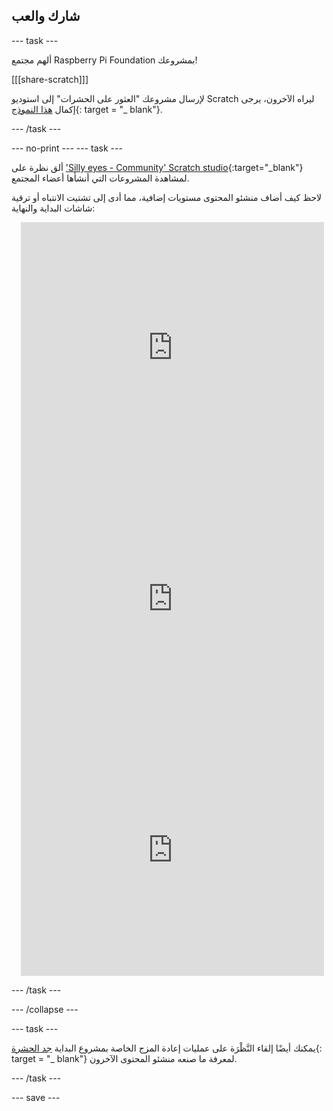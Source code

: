 ## شارك والعب

--- task ---

ألهم مجتمع Raspberry Pi Foundation بمشروعك!

[[[share-scratch]]]

لإرسال مشروعك "العثور على الحشرات" إلى استوديو Scratch ليراه الآخرون، يرجى إكمال [هذا النموذج](https://form.raspberrypi.org/f/community-project-submissions){: target = "_ blank"}.

--- /task ---

--- no-print --- --- task ---

ألق نظرة على ['Silly eyes - Community' Scratch studio](https://scratch.mit.edu/studios/29120534){:target="_blank"} لمشاهدة المشروعات التي أنشأها أعضاء المجتمع.

لاحظ كيف أضاف منشئو المحتوى مستويات إضافية، مما أدى إلى تشتيت الانتباه أو ترقية شاشات البداية والنهاية:

<div class="scratch-preview" style="margin-left: 15px;">
  <iframe allowtransparency="true" width="485" height="402" src="https://scratch.mit.edu/projects/embed/545488112/?autostart=false" frameborder="0"></iframe>
</div>

<div class="scratch-preview" style="margin-left: 15px;">
  <iframe allowtransparency="true" width="485" height="402" src="https://scratch.mit.edu/projects/embed/707645119/?autostart=false" frameborder="0"></iframe>
</div>

<div class="scratch-preview" style="margin-left: 15px;">
  <iframe allowtransparency="true" width="485" height="402" src="https://scratch.mit.edu/projects/embed/707644397/?autostart=false" frameborder="0"></iframe>
</div>

--- /task ---

--- /collapse ---

--- task ---

يمكنك أيضًا إلقاء النَّظْرَة على عمليات إعادة المزج الخاصة بمشروع البداية [جد الحشرة](https://scratch.mit.edu/projects/582214723/remixes){: target = "_ blank"} لمعرفة ما صنعه منشئو المحتوى الآخرون.

--- /task ---

--- save ---

